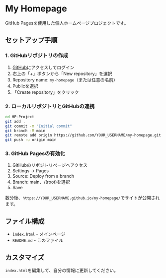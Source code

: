 # My Homepage

GitHub Pagesを使用した個人ホームページプロジェクトです。

## セットアップ手順

### 1. GitHubリポジトリの作成
1. [GitHub](https://github.com)にアクセスしてログイン
2. 右上の「+」ボタンから「New repository」を選択
3. Repository name: `my-homepage`（または任意の名前）
4. Publicを選択
5. 「Create repository」をクリック

### 2. ローカルリポジトリとGitHubの連携
```bash
cd HP-Project
git add .
git commit -m "Initial commit"
git branch -M main
git remote add origin https://github.com/YOUR_USERNAME/my-homepage.git
git push -u origin main
```

### 3. GitHub Pagesの有効化
1. GitHubのリポジトリページへアクセス
2. Settings → Pages
3. Source: Deploy from a branch
4. Branch: main、/(root)を選択
5. Save

数分後、`https://YOUR_USERNAME.github.io/my-homepage/`でサイトが公開されます。

## ファイル構成
- `index.html` - メインページ
- `README.md` - このファイル

## カスタマイズ
`index.html`を編集して、自分の情報に更新してください。
